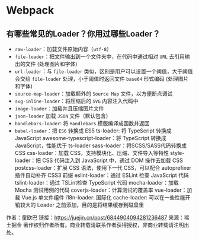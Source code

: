 # Webpack

## 有哪些常见的Loader？你用过哪些Loader？

- `raw-loader`：加载文件原始内容（`utf-8`）
- `file-loader`：把文件输出到一个文件夹中，在代码中通过相对 `URL` 去引用输出的文件 (处理图片和字体)
- `url-loader`：与 `file-loader` 类似，区别是用户可以设置一个阈值，大于阈值会交给 `file-loader` 处理，小于阈值时返回文件 `base64` 形式编码 (处理图片和字体)
- `source-map-loader`：加载额外的 `Source Map` 文件，以方便断点调试
- `svg-inline-loader`：将压缩后的 `SVG` 内容注入代码中
- `image-loader`：加载并且压缩图片文件
- `json-loader` 加载 `JSON` 文件（默认包含）
- `handlebars-loader`: 将 `Handlebars` 模版编译成函数并返回
- `babel-loader`：把 `ES6` 转换成 ES5
ts-loader: 将 TypeScript 转换成 JavaScript
awesome-typescript-loader：将 TypeScript 转换成 JavaScript，性能优于 ts-loader
sass-loader：将SCSS/SASS代码转换成CSS
css-loader：加载 CSS，支持模块化、压缩、文件导入等特性
style-loader：把 CSS 代码注入到 JavaScript 中，通过 DOM 操作去加载 CSS
postcss-loader：扩展 CSS 语法，使用下一代 CSS，可以配合 autoprefixer 插件自动补齐 CSS3 前缀
eslint-loader：通过 ESLint 检查 JavaScript 代码
tslint-loader：通过 TSLint检查 TypeScript 代码
mocha-loader：加载 Mocha 测试用例的代码
coverjs-loader：计算测试的覆盖率
vue-loader：加载 Vue.js 单文件组件
i18n-loader: 国际化
cache-loader: 可以在一些性能开销较大的 Loader 之前添加，目的是将结果缓存到磁盘里

作者：童欧巴
链接：https://juejin.cn/post/6844904094281236487
来源：稀土掘金
著作权归作者所有。商业转载请联系作者获得授权，非商业转载请注明出处。